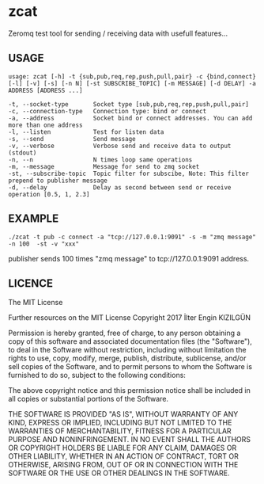 # zcat
Zeromq test tool for sending / receiving data with usefull features...


## USAGE

	usage: zcat [-h] -t {sub,pub,req,rep,push,pull,pair} -c {bind,connect} [-l] [-v] [-s] [-n N] [-st SUBSCRIBE_TOPIC] [-m MESSAGE] [-d DELAY] -a ADDRESS [ADDRESS ...]

	-t, --socket-type       Socket type [sub,pub,req,rep,push,pull,pair]
	-c, --connection-type   Connection type: bind or connect
	-a, --address           Socket bind or connect addresses. You can add more than one address
	-l, --listen            Test for listen data
	-s, --send              Send message
	-v, --verbose           Verbose send and receive data to output (stdout)
	-n, --n                 N times loop same operations
	-m, --message           Message for send to zmq socket
	-st, --subscribe-topic  Topic filter for subscibe, Note: This filter prepend to publisher message
	-d, --delay             Delay as second between send or receive operation [0.5, 1, 2.3]


## EXAMPLE
```bash:
./zcat -t pub -c connect -a "tcp://127.0.0.1:9091" -s -m "zmq message" -n 100  -st -v "xxx"
```
publisher sends 100 times "zmq message" to tcp://127.0.0.1:9091 address.





## LICENCE


The MIT License

Further resources on the MIT License
Copyright 2017 İlter Engin KIZILGÜN

Permission is hereby granted, free of charge, to any person obtaining a copy of this software and associated documentation files (the "Software"), to deal in the Software without restriction, including without limitation the rights to use, copy, modify, merge, publish, distribute, sublicense, and/or sell copies of the Software, and to permit persons to whom the Software is furnished to do so, subject to the following conditions:

The above copyright notice and this permission notice shall be included in all copies or substantial portions of the Software.

THE SOFTWARE IS PROVIDED "AS IS", WITHOUT WARRANTY OF ANY KIND, EXPRESS OR IMPLIED, INCLUDING BUT NOT LIMITED TO THE WARRANTIES OF MERCHANTABILITY, FITNESS FOR A PARTICULAR PURPOSE AND NONINFRINGEMENT. IN NO EVENT SHALL THE AUTHORS OR COPYRIGHT HOLDERS BE LIABLE FOR ANY CLAIM, DAMAGES OR OTHER LIABILITY, WHETHER IN AN ACTION OF CONTRACT, TORT OR OTHERWISE, ARISING FROM, OUT OF OR IN CONNECTION WITH THE SOFTWARE OR THE USE OR OTHER DEALINGS IN THE SOFTWARE.
